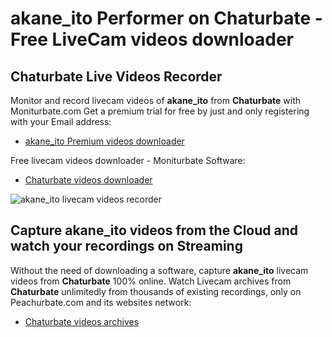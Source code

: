 # akane_ito Performer on Chaturbate - Free LiveCam videos downloader

## Chaturbate Live Videos Recorder

Monitor and record livecam videos of **akane_ito** from **Chaturbate** with Moniturbate.com
Get a premium trial for free by just and only registering with your Email address:
* [akane_ito Premium videos downloader](https://moniturbate.com/request-demo-licence-key.html)

Free livecam videos downloader - Moniturbate Software:
* [Chaturbate videos downloader](https://moniturbate.com/moniturbate-download-software.html)

![akane_ito livecam videos recorder](https://peachurnet.com/templates/moniturbate-software.png)


## Capture akane_ito videos from the Cloud and watch your recordings on Streaming

Without the need of downloading a software, capture **akane_ito** livecam videos from **Chaturbate** 100% online.
Watch Livecam archives from **Chaturbate** unlimitedly from thousands of existing recordings, only on Peachurbate.com and its websites network:
* [Chaturbate videos archives](https://peachurnet.com/)
